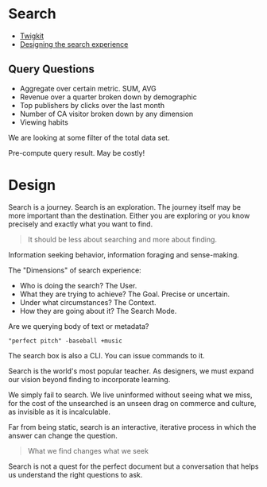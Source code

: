 # Search

* [Twigkit](http://twigkit.com/)
* [Designing the search experience](http://designingthesearchexperience.com/)

## Query Questions

* Aggregate over certain metric. SUM, AVG
* Revenue over a quarter broken down by demographic
* Top publishers by clicks over the last month
* Number of CA visitor broken down by any dimension
* Viewing habits

We are looking at some filter of the total data set.

Pre-compute query result. May be costly!

# Design

Search is a journey. Search is an exploration. The journey itself may be more important than the destination. Either you are exploring or you know precisely and exactly what you want to find.

> It should be less about searching and more about finding.

Information seeking behavior, information foraging and sense-making.

The "Dimensions" of search experience:

* Who is doing the search? The User.
* What they are trying to achieve? The Goal. Precise or uncertain.
* Under what circumstances? The Context.
* How they are going about it? The Search Mode.

Are we querying body of text or metadata?

```
"perfect pitch" -baseball +music
```

The search box is also a CLI. You can issue commands to it.

Search is the world's most popular teacher. As designers, we must expand our vision beyond finding to incorporate learning.

We simply fail to search. We live uninformed without seeing what we miss, for the cost of the unsearched is an unseen drag on commerce and culture, as invisible as it is incalculable.

Far from being static, search is an interactive, iterative process in which the answer can change the question.

> What we find changes what we seek

Search is not a quest for the perfect document but a conversation that helps us understand the right questions to ask.
